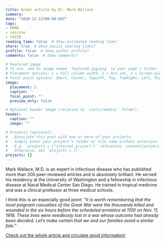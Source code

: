 ```yaml
---
title: Great article by Dr. Mark Wallace
summary: 
date: "2020-12-11T00:00:00Z"
tags:
- mRNA
- vaccine
- COVID
reading_time: false  # Show estimated reading time?
share: true  # Show social sharing links?
profile: false  # Show author profile?
comments: false  # Show comments?

# Featured image
# To use, add an image named `featured.jpg/png` to your page's folder.
# Placement options: 1 = Full column width, 2 = Out-set, 3 = Screen-width
# Focal point options: Smart, Center, TopLeft, Top, TopRight, Left, Right, BottomLeft, Bottom, BottomRight
image:
  placement: 2
  caption: ''
  focal_point: ""
  preview_only: false

# Optional header image (relative to `static/media/` folder).
header:
  caption: ""
  image: ""

# Projects (optional).
#   Associate this post with one or more of your projects.
#   Simply enter your project's folder or file name without extension.
#   E.g. `projects = ["internal-project"]` references `content/project/deep-learning/index.md`.
#   Otherwise, set `projects = []`.
projects: []
---
```


Mark Wallace, M.D. is an expert in infectious disease who has published more than 200 peer-reviewed articles and is absolutely brilliant. He served his residency at the University of Washington and a fellowship in infectious disease at Naval Medical Center San Diego. He trained in tropical medicine and was a clinical professor at three medical schools. 

I think this is an especially good point: *"It is worth remembering that the most poignant casualties of the Great War were the thousands killed and wounded in the six hours before the scheduled armistice at 1100 on Nov. 11, 1918. These lives were needlessly lost in a war whose outcome had already been decided. Let’s make certain that we and our families avoid a similar fate."*

[Check out the whole article and circulate good information!](https://www.goskagit.com/opinion/voices-of-the-valley-covid-19-the-beginning-of-the-end/article_bbce0be4-337d-5304-ae5f-ddddadb14aa4.html?fbclid=IwAR3Uko-p3dVBNh2DJrBXMEfmMOmx_M4xlWNTbSRjSoMBiqvRV7J9Ktz0Yww)
